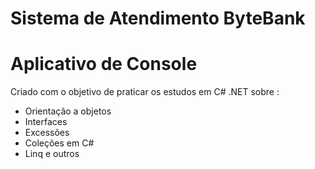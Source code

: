 # Sistema de Atendimento ByteBank

<h1>Aplicativo de Console</h1>
<p>Criado com o objetivo de praticar os estudos em C# .NET sobre :</p>
<ul>
<li>Orientação a objetos</li>
<li>Interfaces</li>
<li>Excessões</li>
<li>Coleções em C#</li>
<li>Linq e outros</li>
</ul>
